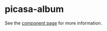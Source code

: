 picasa-album
================

See the [component page](http://scottnath.github.io/picasa-album) for more information.

